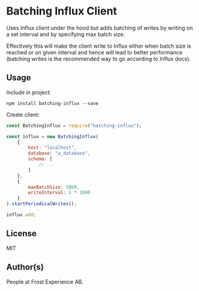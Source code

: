 # Batching Influx Client

Uses Influx client under the hood but adds batching of writes by writing on a set interval and by specifying max batch size.

Effectively this will make the client write to Influx either when batch size is reached or on given interval and hence will lead to better performance (batching writes is the recommended way to go according to Influx docs).

## Usage

Include in project:

    npm install batching-influx --save

Create client:

```javascript
const BatchingInflux = require("batching-influx");

const influx = new BatchingInflux(
	{
		host: "localhost",
		database: "a_database",
		schema: [
			// ...
		]
	},
	{
		maxBatchSize: 5000,
		writeInterval: 5 * 1000
	}
).startPeriodicalWrites();

influx.add;
```

## License

MIT

## Author(s)

People at Frost Experience AB.

